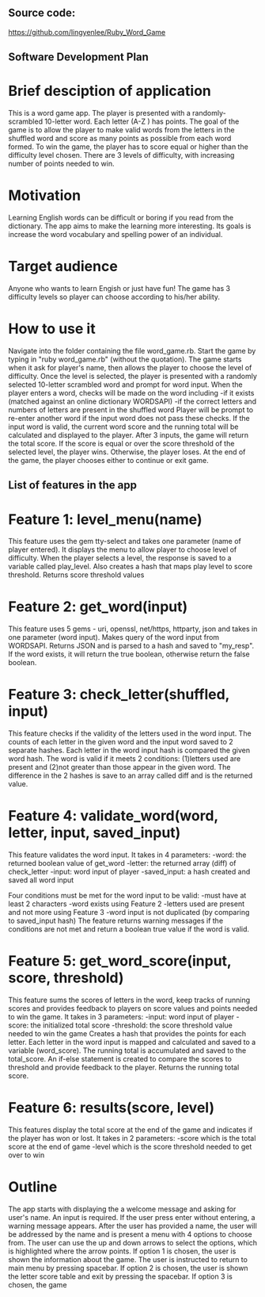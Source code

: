## Source code:

https://github.com/lingyenlee/Ruby_Word_Game

## Software Development Plan

# Brief desciption of application
This is a word game app. The player is presented with a randomly-scrambled 10-letter word. Each letter (A-Z ) has points. The goal of the game is to allow the player to make valid words from the letters in the shuffled word and score as many points as possible from each word formed. To win the game, the player has to score equal or higher than the difficulty level chosen. There are 3 levels of difficulty, with increasing number of points needed to win.

# Motivation
Learning English words can be difficult or boring if you read from the dictionary. The app aims to make the learning more interesting. Its goals is increase the word vocabulary and spelling power of an individual.

# Target audience
Anyone who wants to learn Engish or just have fun! The game has 3 difficulty levels so player can choose according to his/her ability. 

# How to use it
Navigate into the folder containing the file word_game.rb. Start the game by typing in "ruby word_game.rb" (without the quotation). The game starts when it ask for player's name, then allows the player to choose the level of difficulty. Once the level is selected, the player is presented with a randomly selected 10-letter scrambled word and prompt for word input. When the player enters a word, checks will be made on the word including
-if it exists (matched against an online dictionary WORDSAPI)
-if the correct letters and numbers of letters are present in the shuffled word
Player will be prompt to re-enter another word if the input word does not pass these checks. If the input word is valid, the current word score and the running total will be calculated and displayed to the player. After 3 inputs, the game will return the total score. If the score is equal or over the score threshold of the selected level, the player wins. Otherwise, the player loses. At the end of the game, the player chooses either to continue or exit game.
 
## List of features in the app

# Feature 1: level_menu(name)
This feature uses the gem tty-select and takes one parameter (name of player entered). It displays the menu to allow player to choose level of difficulty. When the player selects a level, the response is saved to a variable called play_level. 
Also creates a hash that maps play level to score threshold. Returns score threshold values 

# Feature 2: get_word(input) 
This feature uses 5 gems - uri, openssl, net/https, httparty, json and takes in one parameter (word input). Makes query of the word input from WORDSAPI. Returns JSON and is parsed to a hash and saved to "my_resp". If the word exists, it will return the true boolean, otherwise return the false boolean.

# Feature 3: check_letter(shuffled, input)
This feature checks if the validity of the letters used in the word input. The counts of each letter in the given word and the input word saved to 2 separate hashes. Each letter in the word input hash is compared the given word hash. The word is valid if it meets 2 conditions: (1)letters used are present and (2)not greater than those appear in the given word. The difference in the 2 hashes is save to an array called diff and is the returned value. 

# Feature 4: validate_word(word, letter, input, saved_input)
This feature validates the word input. It takes in 4 parameters:
-word: the returned boolean value of get_word
-letter: the returned array (diff) of check_letter
-input: word input of player 
-saved_input: a hash created and saved all word input 

Four conditions must be met for the word input to be valid:
-must have at least 2 characters
-word exists using Feature 2
-letters used are present and not more using Feature 3
-word input is not duplicated (by comparing to saved_input hash)
The feature returns warning messages if the conditions are not met and return a boolean true value if the word is valid.

 # Feature 5: get_word_score(input, score, threshold)
 This feature sums the scores of letters in the word, keep tracks of running scores and provides feedback to players on score values and points needed to win the game. It takes in 3 parameters:
 -input: word input of player
 -score: the initialized total score
 -threshold: the score threshold value needed to win the game
Creates a hash that provides the points for each letter. Each letter in the word input is mapped and calculated and saved to a variable (word_score). The running total is accumulated and saved to the total_score. An if-else statement is created to compare the scores to threshold and provide feedback to the player. Returns the running total score.

# Feature 6: results(score, level)
This features display the total score at the end of the game and indicates if the player has won or lost. It takes in 2 parameters:
-score which is the total score at the end of game
-level which is the score threshold needed to get over to win

# Outline 
The app starts with displaying the a welcome message and asking for user's name. An input is required. If the user press enter without entering, a warning message appears. After the user has provided a name, the user will be addressed by the name and is present a menu with 4 options to choose from. The user can use the up and down arrows to select the options, which is highlighted where the arrow points.
If option 1 is chosen, the user is shown the information about the game. The user is instructed to return to main menu by pressing spacebar. 
If option 2 is chosen, the user is shown the letter score table and exit by pressing the spacebar.
If option 3 is chosen, the game 

